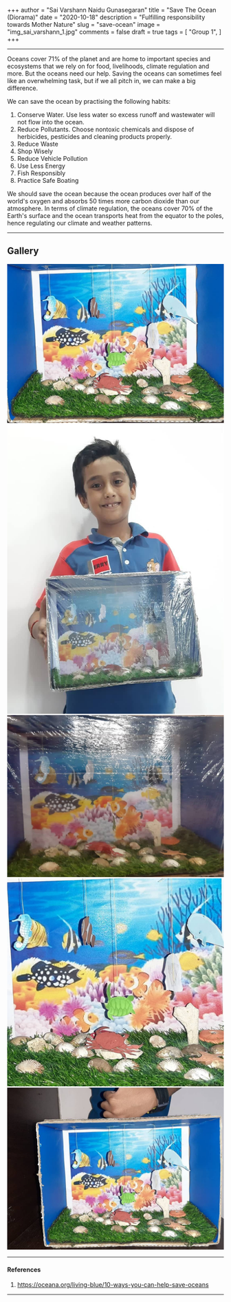 +++
author = "Sai Varshann Naidu Gunasegaran"
title = "Save The Ocean (Diorama)"
date = "2020-10-18"
description = "Fulfilling responsibility towards Mother Nature"
slug = "save-ocean"
image = "img_sai_varshann_1.jpg"
comments = false
draft = true
tags = [
    "Group 1",
]
+++

---

Oceans cover 71% of the planet and are home to important species and ecosystems that we rely on for food, livelihoods, climate regulation and more. But the oceans need our help. Saving the oceans can sometimes feel like an overwhelming task, but if we all pitch in, we can make a big difference.

We can save the ocean by practising the following habits:

1. Conserve Water. Use less water so excess runoff and wastewater will not flow into the ocean.
2. Reduce Pollutants. Choose nontoxic chemicals and dispose of herbicides, pesticides and cleaning products properly.
3. Reduce Waste
4. Shop Wisely
5. Reduce Vehicle Pollution
6. Use Less Energy
7. Fish Responsibly
8. Practice Safe Boating
 
We should save the ocean because the ocean produces over half of the world's oxygen and absorbs 50 times more carbon dioxide than our atmosphere. In terms of climate regulation, the oceans cover 70% of the Earth's surface and the ocean transports heat from the equator to the poles, hence regulating our climate and weather patterns.

---

## Gallery

![](img_sai_varshann_1.jpg) ![](img_sai_varshann_2.jpg) ![](img_sai_varshann_3.jpg) ![](img_sai_varshann_4.jpg) ![](img_sai_varshann_5.jpg)

---

#### References

1. https://oceana.org/living-blue/10-ways-you-can-help-save-oceans

---